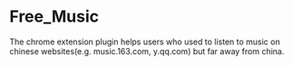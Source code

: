 # Free_Music
The chrome extension plugin helps users who used to listen to music on chinese websites(e.g. music.163.com, y.qq.com) but far away from china.
